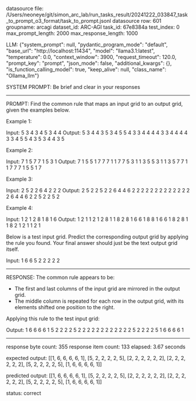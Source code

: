 datasource file: /Users/neoneye/git/simon_arc_lab/run_tasks_result/20241222_033847_task_to_prompt_o3_format/task_to_prompt.jsonl
datasource row: 601
groupname: arcagi
dataset_id: ARC-AGI
task_id: 67e8384a
test_index: 0
max_prompt_length: 2000
max_response_length: 1000

LLM:
{"system_prompt": null, "pydantic_program_mode": "default", "base_url": "http://localhost:11434", "model": "llama3.1:latest", "temperature": 0.0, "context_window": 3900, "request_timeout": 120.0, "prompt_key": "prompt", "json_mode": false, "additional_kwargs": {}, "is_function_calling_model": true, "keep_alive": null, "class_name": "Ollama_llm"}

SYSTEM PROMPT:
Be brief and clear in your responses

---

PROMPT:
Find the common rule that maps an input grid to an output grid, given the examples below.

Example 1:

Input:
5 3 4
3 4 5
3 4 4
Output:
5 3 4 4 3 5
3 4 5 5 4 3
3 4 4 4 4 3
3 4 4 4 4 3
3 4 5 5 4 3
5 3 4 4 3 5

Example 2:

Input:
7 1 5
7 7 1
5 3 1
Output:
7 1 5 5 1 7
7 7 1 1 7 7
5 3 1 1 3 5
5 3 1 1 3 5
7 7 1 1 7 7
7 1 5 5 1 7

Example 3:

Input:
2 5 2
2 6 4
2 2 2
Output:
2 5 2 2 5 2
2 6 4 4 6 2
2 2 2 2 2 2
2 2 2 2 2 2
2 6 4 4 6 2
2 5 2 2 5 2

Example 4:

Input:
1 2 1
2 8 1
8 1 6
Output:
1 2 1 1 2 1
2 8 1 1 8 2
8 1 6 6 1 8
8 1 6 6 1 8
2 8 1 1 8 2
1 2 1 1 2 1

Below is a test input grid. Predict the corresponding output grid by applying the rule you found. Your final answer should just be the text output grid itself.

Input:
1 6 6
5 2 2
2 2 2


---

RESPONSE:
The common rule appears to be: 

- The first and last columns of the input grid are mirrored in the output grid.
- The middle column is repeated for each row in the output grid, with its elements shifted one position to the right.

Applying this rule to the test input grid:

Output:
1 6 6 6 6 1
5 2 2 2 2 5
2 2 2 2 2 2
2 2 2 2 2 2
5 2 2 2 2 5
1 6 6 6 6 1

---


response byte count: 355
response item count: 133
elapsed: 3.67 seconds

expected output:
[[1, 6, 6, 6, 6, 1], [5, 2, 2, 2, 2, 5], [2, 2, 2, 2, 2, 2], [2, 2, 2, 2, 2, 2], [5, 2, 2, 2, 2, 5], [1, 6, 6, 6, 6, 1]]

predicted output:
[[1, 6, 6, 6, 6, 1], [5, 2, 2, 2, 2, 5], [2, 2, 2, 2, 2, 2], [2, 2, 2, 2, 2, 2], [5, 2, 2, 2, 2, 5], [1, 6, 6, 6, 6, 1]]

status: correct
